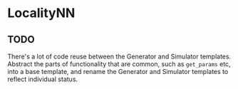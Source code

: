 # LocalityNN

TODO
---
There's a lot of code reuse between the Generator and Simulator templates.  
Abstract the parts of functionality that are common, such as `get_params` etc, 
into a base template, and rename the Generator and Simulator templates to 
reflect individual status.
